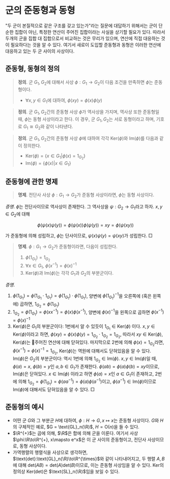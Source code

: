 <!---
title: '군의 준동형과 동형'
category: Mathematics
language: Korean
--->

# 군의 준동형과 동형

"두 군이 본질적으로 같은 구조를 갖고 있는가"라는 질문에 대답하기 위해서는
군이 단순한 집합이 아닌, 특정한 연산이 주어진 집합이라는 사실을 상기할 필요가
있다. 따라서 두개의 군을 집합 대 집합으로서 비교하는 것은 무리가 있으며,
연산에 직접 대응하는 것이 필요하다는 것을 알 수 있다. 여기서 새로이 도입할
준동형과 동형은 이러한 연산에 대응하고 있는 두 군 사이의 사상이다.

## 준동형, 동형의 정의

> **정의**. 군 $G_1, G_2$에 대해서 사상 $\phi: G_1 \to G_2$이
> 다음 조건을 만족하면 $\phi$는 준동형이다.
>
> - $\forall x,y \in G_1$에 대하여, $\phi(xy) = \phi(x)\phi(y)$

> **정의**. 군 $G_1, G_2$간의 준동형 사상 $\phi$가 역사상을 가지며,
> 역사상 또한 준동형일 때, $\phi$는 동형 사상이라고 한다.
> 이 경우, 군 $G_1, G_2$는 서로 동형이라고 하며, 기호로
> $G_1\cong G_2$와 같이 나타낸다.

> **정의**. 군 $G_1, G_2$간의 준동형 사상 $\phi$에 대하여 각각
> $\text{Ker}(\phi)$와 $\text{Im}(\phi)$를 다음과 같이 정의한다.
> 
> - $\text{Ker}(\phi) = \left\{x\in G_1 | \phi(x) = 1_{G_2}\right\}$
> - $\text{Im}(\phi) = \left\{\phi(x)|x\in G_1\right\}$

## 준동형에 관한 명제

> **명제**. 전단사 사상 $\phi:G_1 \to G_2$가 준동형 사상이라면,
> $\phi$는 동형 사상이다.

*증명*. $\phi$는 전단사이므로 역사상이 존재한다. 그 역사상을
$\psi: G_2 \to G_1$라고 하자. $x,y\in G_2$에 대해

$$
\phi(\psi(x)\psi(y)) = \phi(\psi(x))\phi(\psi(y)) = xy = \phi(\psi(xy))
$$

가 준동형에 의해 성립하고, $\phi$는 단사이므로, $\psi(x)\psi(y) = \psi(xy)$가
성립한다. □

> **명제**. $\phi:G_1\to G_2$가 준동형이라면, 다음이 성립한다.
> 
> 1. $\phi(1_{G_1}) = 1_{G_2}$
> 1. $\forall x\in G_1,\ \phi(x^{-1}) = {\phi(x)}^{-1}$
> 1. $\text{Ker}(\phi)$과 $\text{Im}(\phi)$는 각각 $G_1$과 $G_2$의 부분군이다.

*증명*. 
1. $\phi(1_{G_1}) = \phi(1_{G_1}\cdot 1_{G_1}) = \phi(1_{G_1})\cdot\phi(1_{G_1})$,
양변에 $\phi(1_{G_1})^{-1}$을 오른쪽에 (혹은 왼쪽에) 곱하면, $1_{G_2} = \phi(1_{G_1})$
1. $1_{G_2} = \phi(1_{G_1}) = \phi(xx^{-1}) = \phi(x)\phi(x^{-1})$,
양변에 $\phi(x)^{-1}$을 왼쪽으로 곱하면 $\phi(x^{-1}) = {\phi(x)}^{-1}$
1. $\text{Ker}(\phi)$은 $G_1$의 부분군이다: 1번에서 알 수 있듯이 $1_{G_1}\in\text{Ker}(\phi)$ 이다.
$x,y \in\text{Ker}(\phi)$이라고 하면, $\phi(xy) = \phi(x)\phi(y) = 1_{G_2}\cdot1_{G_2} = 1_{G_2}$,
따라서 $xy\in\text{Ker}(\phi)$, $\text{Ker}(\phi)$는 주어진 연산에 대해 닫혀있다.
마지막으로 2번에 의해 $\phi(x)=1_{G_2}$라면, $\phi(x^{-1}) = \phi(x)^{-1}=1_{G_2}$,
$\text{Ker}(\phi)$는 역원에 대해서도 닫혀있음을 알 수 있다.  
$\text{Im}(\phi)$은 $G_2$의 부분군이다: 역시 1번에 의해 $1_{G_{2}}\in\text{Im}(\phi)$. $x,y \in\text{Im}(\phi)$일 때, $\phi(a) = x$,
$\phi(b) = y$인 $a, b\in G_1$가 존재한다.
$\phi(ab)=\phi(a)\phi(b)=xy$이므로, $\text{Im}(\phi)$은 닫혀있다.
$x \in\text{Im}(\phi)$ 이라고 하면 $\phi(a)=x$인 $a\in G_1$이 존재하고, 2번에 의해
$1_{G_2} = \phi(1_{G_1}) = \phi(aa^{-1}) = \phi(a)\phi(a^{-1})$이고,
$\phi(a^{-1})\in \text{Im}(\phi)$이므로 $\text{Im}(\phi)$에 대해서도 닫혀있음을 알 수 있다. □

## 준동형의 예시

- 어떤 군 $G$와 그 부분군 $H$에 대하여, $\phi: H\to G, x\mapsto x$는
준동형 사상이다. $G$와 $H$의 구체적인 예로, $G = \text{GL}_n(\R)$,
$H = \text{O}(n)$을 들 수 있다.
- $\R^{+}$는 곱에 의해, $\R$은 합에 의해 군을 이룬다.
여기서 사상 $\phi:\R\to\R^{+}, x\mapsto e^x$은 이 군 사이의 준동형이고,
전단사 사상이므로, 동형 사상이다.
- 가역행렬의 행렬식을 사상으로 생각하면,
$\text{det}:\text{GL}_n(\R)\to\R^{\times}$와 같이 나타내어지고,
두 행렬 $A, B$에 대해 $\text{det}(AB) = \text{det}(A)\text{det}(B)$이므로,
이는 준동형 사상임을 알 수 있다. $\text{Ker}$의 정의상
$\text{Ker}(\text{det})$은 $\text{SL}_n(\R)$임을 보일 수 있다.
